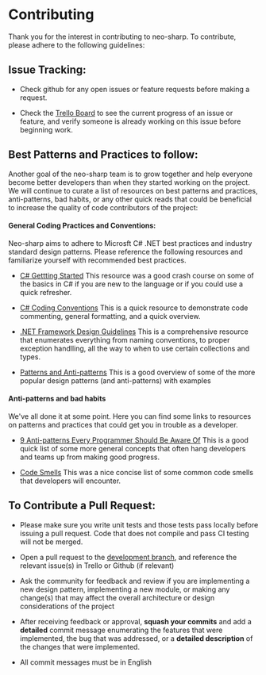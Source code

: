 # Contributing
Thank you for the interest in contributing to neo-sharp.  To contribute, please adhere to the following guidelines:

## Issue Tracking:

* Check github for any open issues or feature requests before making a request.

* Check the [Trello Board](https://trello.com/b/WwSwxpB7/city-of-zion-neo-sharp) to see the current progress of an issue or feature, and verify someone is already working on this issue before beginning work.


## Best Patterns and Practices to follow:
Another goal of the neo-sharp team is to grow together and help everyone become better developers than when they started working on the project.  We will continue to curate a list of resources on best patterns and practices, anti-patterns, bad habits, or any other quick reads that could be beneficial to increase the quality of code contributors of the project:

#### General Coding Practices and Conventions:
Neo-sharp aims to adhere to Microsft C# .NET best practices and industry standard design patterns.  Please reference the following resources and familiarize yourself with recommended best practices.  

* [C# Gettting Started](https://github.com/dotnet/training-tutorials/tree/master/content/csharp/getting-started)
This resource was a good crash course on some of the basics in C# if you are new to the language or if you could use a quick refresher.

* [C# Coding Conventions](https://docs.microsoft.com/en-us/dotnet/csharp/programming-guide/inside-a-program/coding-conventions)
This is a quick resource to demonstrate code commenting, general formatting, and a quick overview.

* [.NET Framework Design Guidelines](https://docs.microsoft.com/en-us/dotnet/standard/design-guidelines/)
This is a comprehensive resource that enumerates everything from naming conventions, to proper exception handlling, all the way to when to use certain collections and types.

* [Patterns and Anti-patterns](https://github.com/dotnet/training-tutorials/blob/master/content/csharp/getting-started/patterns-antipatterns.md)
This is a good overview of some of the more popular design patterns (and anti-patterns) with examples

#### Anti-patterns and bad habits
We've all done it at some point.  Here you can find some links to resources on patterns and practices that could get you in trouble as a developer.

* [9 Anti-patterns Every Programmer Should Be Aware Of](https://sahandsaba.com/nine-anti-patterns-every-programmer-should-be-aware-of-with-examples.html)
This is a good quick list of some more general concepts that often hang developers and teams up from making good progress. 

* [Code Smells](https://blog.codinghorror.com/code-smells/)
This was a nice concise list of some common code smells that developers will encounter.  

## To Contribute a Pull Request:
* Please make sure you write unit tests and those tests pass locally before issuing a pull request.  Code that does not compile and pass CI testing will not be merged.

*  Open a pull request to the [development branch](https://github.com/CityOfZion/neo-sharp/tree/development), and reference the relevant issue(s) in Trello or Github (if relevant)

* Ask the community for feedback and review if you are implementing a new design pattern, implementing a new module, or making any change(s) that may affect the overall architecture or design considerations of the project

* After receiving feedback or approval, <b>squash your commits</b> and add a <b>detailed</b> commit message enumerating the features that were implemented, the bug that was addressed, or a <b>detailed description</b> of the changes that were implemented.

* All commit messages must be in English
